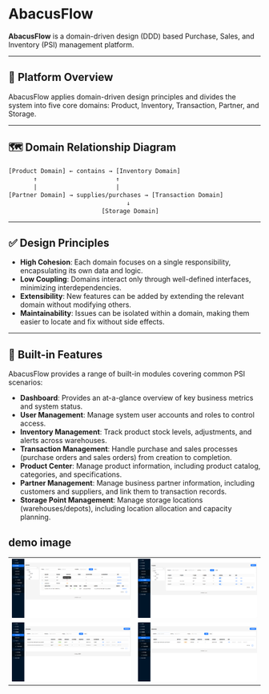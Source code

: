 # AbacusFlow

**AbacusFlow** is a domain-driven design (DDD) based Purchase, Sales, and Inventory (PSI) management platform.

---

## 📘 Platform Overview

AbacusFlow applies domain-driven design principles and divides the system into five core domains: Product, Inventory,
Transaction, Partner, and Storage.

---

## 🗺️ Domain Relationship Diagram

```
[Product Domain] ← contains → [Inventory Domain]
       ↑                      ↑
       |                      |
[Partner Domain] → supplies/purchases → [Transaction Domain]
                                 ↓
                          [Storage Domain]
```

---

## ✅ Design Principles

* **High Cohesion**: Each domain focuses on a single responsibility, encapsulating its own data and logic.
* **Low Coupling**: Domains interact only through well-defined interfaces, minimizing interdependencies.
* **Extensibility**: New features can be added by extending the relevant domain without modifying others.
* **Maintainability**: Issues can be isolated within a domain, making them easier to locate and fix without side
  effects.

---

## 🧩 Built-in Features

AbacusFlow provides a range of built-in modules covering common PSI scenarios:

* **Dashboard**: Provides an at-a-glance overview of key business metrics and system status.
* **User Management**: Manage system user accounts and roles to control access.
* **Inventory Management**: Track product stock levels, adjustments, and alerts across warehouses.
* **Transaction Management**: Handle purchase and sales processes (purchase orders and sales orders) from creation to
  completion.
* **Product Center**: Manage product information, including product catalog, categories, and specifications.
* **Partner Management**: Manage business partner information, including customers and suppliers, and link them to
  transaction records.
* **Storage Point Management**: Manage storage locations (warehouses/depots), including location allocation and capacity
  planning.

## demo image

<table>
    <tr>
        <td><img src="./img/demo/inventory.png"/></td>
        <td><img src="./img/demo/product.png"/></td>
    </tr>
    <tr>
        <td><img src="./img/demo/purchseorder.png"/></td>
        <td><img src="./img/demo/saleorder.png"/></td>
    </tr>
</table>